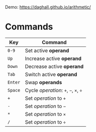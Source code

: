 Demo: https://daghall.github.io/arithmetic/

# Commands

| Key | Command |
| --- | --- |
| `0-9`   | Set active **operand** |
| `Up`    | Increase active **operand** |
| `Down`  | Decrease active **operand** |
| `Tab`   | Switch active **operand** |
| `Enter` | Swap **operands** |
| `Space` | Cycle *operation*: `+`, `−`, `×`, `÷` |
| `+`     | Set *operation* to `+`|
| `-`     | Set *operation* to `−`|
| `*`     | Set *operation* to `×`|
| `/`     | Set *operation* to `÷`|
